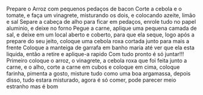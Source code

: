 Prepare o Arroz com pequenos pedaços de bacon
Corte a cebola e o tomate, e faça um vinagrete, misturando os dois, e colocando azeite, limão e sal
Separe a cabeça de alho para ficar em pedaços, enrole tudo no papel aluminio, e deixe no forno
Pegue a carne, aplique uma pequena camada de sal, e deixe em um local aberto e coberto, para que ela seque, logo após a prepare do seu jeito, coloque uma cebola roxa cortada junto para mais a frente
Coloque a manteiga de garrafa em banho maria até ver que ela esta liquida, então a retire e aplique-a rapido
Com tudo pronto é só juntar!!!
Primeiro coloque o arroz, o vinagrete, a cebola roxa que foi feita junto a carne, e o alho, corte a carne em cubos e coloque em cima, coloque farinha, pimenta a gosto, misture tudo como uma boa argamassa, depois disso,  tudo estara misturado, agora é só comer, pode parecer meio estranho mas é bom